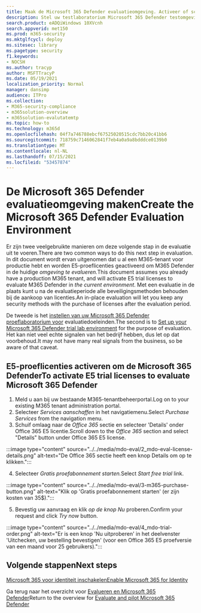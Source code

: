 ```yaml
---
title: Maak de Microsoft 365 Defender evaluatieomgeving. Activeer of schakel proeflicenties in en ga verder met Microsoft Defender voor identiteit (MDI).
description: Stel uw testlaboratorium Microsoft 365 Defender testomgeving in door proeflicenties te activeren. Stel vervolgens Microsoft Defender for Identity (MDI) en alle andere M365D-evaluaties in.
search.product: eADQiWindows 10XVcnh
search.appverid: met150
ms.prod: m365-security
ms.mktglfcycl: deploy
ms.sitesec: library
ms.pagetype: security
f1.keywords:
- NOCSH
ms.author: tracyp
author: MSFTTracyP
ms.date: 05/19/2021
localization_priority: Normal
manager: dansimp
audience: ITPro
ms.collection:
- M365-security-compliance
- m365solution-overview
- m365solution-evalutatemtp
ms.topic: how-to
ms.technology: m365d
ms.openlocfilehash: 04f7a746788ebcf67525020515cdc7bb20c41bb6
ms.sourcegitcommit: 718759c7146062841f7eb4a0a9a8bdddce0139b0
ms.translationtype: MT
ms.contentlocale: nl-NL
ms.lasthandoff: 07/15/2021
ms.locfileid: "53457874"
---
```

# <a name="create-the-microsoft-365-defender-evaluation-environment"></a><span data-ttu-id="48ea3-105">De Microsoft 365 Defender evaluatieomgeving maken</span><span class="sxs-lookup"><span data-stu-id="48ea3-105">Create the Microsoft 365 Defender Evaluation Environment</span></span>

<span data-ttu-id="48ea3-106">Er zijn twee veelgebruikte manieren om deze volgende stap in de evaluatie uit te voeren.</span><span class="sxs-lookup"><span data-stu-id="48ea3-106">There are two common ways to do this next step in evaluation.</span></span> <span data-ttu-id="48ea3-107">In dit document wordt ervan uitgenomen dat u al een M365-tenant voor productie hebt en worden E5-proeflicenties geactiveerd om M365 Defender in de huidige *omgeving te evalueren.*</span><span class="sxs-lookup"><span data-stu-id="48ea3-107">This document assumes you already have a production M365 tenant, and will activate E5 trial licenses to evaluate M365 Defender in *the current environment*.</span></span> <span data-ttu-id="48ea3-108">Met een evaluatie in de plaats kunt u na de evaluatieperiode alle beveiligingsmethoden behouden bij de aankoop van licenties.</span><span class="sxs-lookup"><span data-stu-id="48ea3-108">An in-place evaluation will let you keep any security methods with the purchase of licenses after the evaluation period.</span></span>

<span data-ttu-id="48ea3-109">De tweede is het [instellen van uw Microsoft 365 Defender proeflaboratorium voor](setup-m365deval.md) evaluatiedoeleinden.</span><span class="sxs-lookup"><span data-stu-id="48ea3-109">The second is to  [Set up your Microsoft 365 Defender trial lab environment](setup-m365deval.md) for the purpose of evaluation.</span></span> <span data-ttu-id="48ea3-110">Het kan niet veel echte signalen van het bedrijf hebben, dus let op dat voorbehoud.</span><span class="sxs-lookup"><span data-stu-id="48ea3-110">It may not have many real signals from the business, so be aware of that caveat.</span></span>

## <a name="to-activate-e5-trial-licenses-to-evaluate-microsoft-365-defender"></a><span data-ttu-id="48ea3-111">E5-proeflicenties activeren om de Microsoft 365 Defender</span><span class="sxs-lookup"><span data-stu-id="48ea3-111">To activate E5 trial licenses to evaluate Microsoft 365 Defender</span></span> 
1. <span data-ttu-id="48ea3-112">Meld u aan bij uw bestaande M365-tenantbeheerportal.</span><span class="sxs-lookup"><span data-stu-id="48ea3-112">Log on to your existing M365 tenant administration portal.</span></span>
2. <span data-ttu-id="48ea3-113">Selecteer *Services aanschaffen* in het navigatiemenu.</span><span class="sxs-lookup"><span data-stu-id="48ea3-113">Select *Purchase Services* from the navigation menu.</span></span>
3. <span data-ttu-id="48ea3-114">Schuif omlaag naar de *Office 365* sectie en selecteer 'Details' onder Office 365 E5 licentie.</span><span class="sxs-lookup"><span data-stu-id="48ea3-114">Scroll down to the *Office 365* section and select "Details" button under Office 365 E5 license.</span></span>

:::image type="content" source="../../media/mdo-eval/2_mdo-eval-license-details.png" alt-text="De Office 365 sectie heeft een knop Details om op te klikken.":::

4. <span data-ttu-id="48ea3-116">Selecteer *Gratis proefabonnement starten.*</span><span class="sxs-lookup"><span data-stu-id="48ea3-116">Select *Start free trial* link.</span></span>

:::image type="content" source="../../media/mdo-eval/3-m365-purchase-button.png" alt-text="Klik op 'Gratis proefabonnement starten' (er zijn kosten van 35$).":::

5. <span data-ttu-id="48ea3-118">Bevestig uw aanvraag en klik *op de knop Nu* proberen.</span><span class="sxs-lookup"><span data-stu-id="48ea3-118">Confirm your request and click *Try now* button.</span></span>

:::image type="content" source="../../media/mdo-eval/4_mdo-trial-order.png" alt-text="Er is een knop 'Nu uitproberen' in het deelvenster 'Uitchecken, uw bestelling bevestigen' (voor een Office 365 E5 proefversie van een maand voor 25 gebruikers).":::

## <a name="next-steps"></a><span data-ttu-id="48ea3-120">Volgende stappen</span><span class="sxs-lookup"><span data-stu-id="48ea3-120">Next steps</span></span>
[<span data-ttu-id="48ea3-121">Microsoft 365 voor identiteit inschakelen</span><span class="sxs-lookup"><span data-stu-id="48ea3-121">Enable Microsoft 365 for Identity</span></span>](eval-defender-identity-overview.md)

<span data-ttu-id="48ea3-122">Ga terug naar het overzicht voor [Evalueren en Microsoft 365 Defender](eval-overview.md)</span><span class="sxs-lookup"><span data-stu-id="48ea3-122">Return to the overview for [Evaluate and pilot Microsoft 365 Defender](eval-overview.md)</span></span>